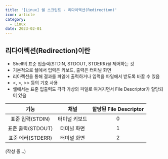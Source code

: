 ```yaml
---
title: '[Linux] 쉘 스크립트 - 리다이렉션(Redirection)'
icon: article
category:
  - Linux
date: 2023-02-01
---
```


## 리다이렉션(Redirection)이란
- Shell의 표준 입출력(STDIN, STDOUT, STDERR)을 제어하는 것
- 기본적으로 쉘에서 입력은 키보드, 출력은 터미널 화면
- 리아렉션을 통해 결과를 파일에 출력하거나 입력을 파일에서 받도록 바꿀 수 있음
- <, >, >> 등의 기호 사용
- 쉘에서는 표준 입출력도 각각 가상의 파일로 여겨지면서 File Descriptor가 할당되어 있음

<div class="align-center">

기능 | 채널 | 할당된 File Descriptor
:-: | :--: | :-------------------:
표준 입력(STDIN) | 터미널 키보드 | 0
표준 출력(STDOUT) | 터미널 화면 | 1
표준 에러(STDERR) | 터미널 화면 | 2
</div>

(작성 중...)
